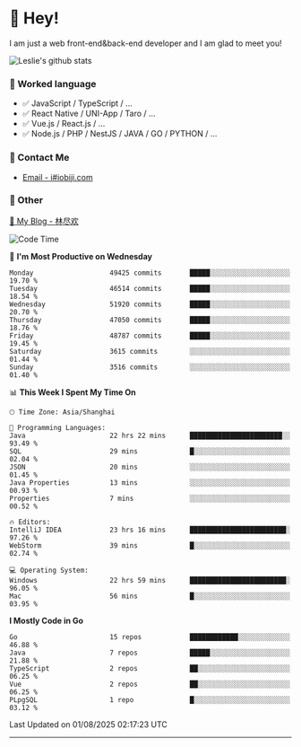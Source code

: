 # 👋 Hey!

I am just a web front-end&back-end developer and I am glad to meet you!

![Leslie's github stats](https://github-readme-stats.vercel.app/api?username=unsafe-ptr&&show_icons=true&&title_color=1abc9c&&icon_color=1abc9c)


### 📝 Worked language

- ✅ JavaScript / TypeScript / ...
- ✅ React Native / UNI-App / Taro / ...
- ✅ Vue.js / React.js / ...
- ✅ Node.js / PHP / NestJS / JAVA / GO / PYTHON / ...

### 📮 Contact Me

- [Email - i#iobiji.com](mailto:i@iobiji.com)


### 🤪 Other

[📌 My Blog - 林尽欢](https://iobiji.com)

<!--START_SECTION:waka-->
![Code Time](http://img.shields.io/badge/Code%20Time-1%2C879%20hrs%2024%20mins-blue)

📅 **I'm Most Productive on Wednesday** 

```text
Monday                   49425 commits       █████░░░░░░░░░░░░░░░░░░░░   19.70 % 
Tuesday                  46514 commits       █████░░░░░░░░░░░░░░░░░░░░   18.54 % 
Wednesday                51920 commits       █████░░░░░░░░░░░░░░░░░░░░   20.70 % 
Thursday                 47050 commits       █████░░░░░░░░░░░░░░░░░░░░   18.76 % 
Friday                   48787 commits       █████░░░░░░░░░░░░░░░░░░░░   19.45 % 
Saturday                 3615 commits        ░░░░░░░░░░░░░░░░░░░░░░░░░   01.44 % 
Sunday                   3516 commits        ░░░░░░░░░░░░░░░░░░░░░░░░░   01.40 % 
```


📊 **This Week I Spent My Time On** 

```text
🕑︎ Time Zone: Asia/Shanghai

💬 Programming Languages: 
Java                     22 hrs 22 mins      ███████████████████████░░   93.49 % 
SQL                      29 mins             █░░░░░░░░░░░░░░░░░░░░░░░░   02.04 % 
JSON                     20 mins             ░░░░░░░░░░░░░░░░░░░░░░░░░   01.45 % 
Java Properties          13 mins             ░░░░░░░░░░░░░░░░░░░░░░░░░   00.93 % 
Properties               7 mins              ░░░░░░░░░░░░░░░░░░░░░░░░░   00.52 % 

🔥 Editors: 
IntelliJ IDEA            23 hrs 16 mins      ████████████████████████░   97.26 % 
WebStorm                 39 mins             █░░░░░░░░░░░░░░░░░░░░░░░░   02.74 % 

💻 Operating System: 
Windows                  22 hrs 59 mins      ████████████████████████░   96.05 % 
Mac                      56 mins             █░░░░░░░░░░░░░░░░░░░░░░░░   03.95 % 
```

**I Mostly Code in Go** 

```text
Go                       15 repos            ████████████░░░░░░░░░░░░░   46.88 % 
Java                     7 repos             █████░░░░░░░░░░░░░░░░░░░░   21.88 % 
TypeScript               2 repos             ██░░░░░░░░░░░░░░░░░░░░░░░   06.25 % 
Vue                      2 repos             ██░░░░░░░░░░░░░░░░░░░░░░░   06.25 % 
PLpgSQL                  1 repo              █░░░░░░░░░░░░░░░░░░░░░░░░   03.12 % 
```




 Last Updated on 01/08/2025 02:17:23 UTC
<!--END_SECTION:waka-->
---
